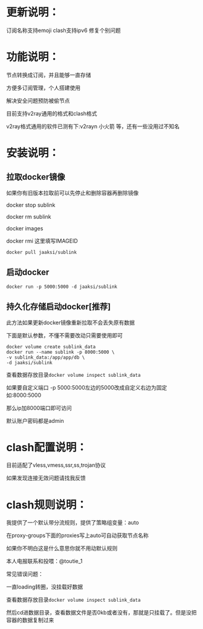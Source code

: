 # 更新说明：
订阅名称支持emoji
clash支持ipv6
修复个别问题
# 功能说明：

节点转换成订阅，并且能够一直存储

方便多订阅管理，个人搭建使用

解决安全问题预防被偷节点

目前支持v2ray通用的格式和clash格式

v2ray格式通用的软件已测有下:v2rayn 小火箭 等，还有一些没用过不知名

# 安装说明：

## 拉取docker镜像

如果你有旧版本拉取前可以先停止和删除容器再删除镜像

docker stop sublink

docker rm sublink

docker images

docker rmi 这里填写IMAGEID

```docker pull jaaksi/sublink```

## 启动docker

```docker run -p 5000:5000 -d jaaksi/sublink```

## 持久化存储启动docker[推荐]

此方法如果更新docker镜像重新拉取不会丢失原有数据

下面是默认参数，不懂不需要改动只需要使用即可

```
docker volume create sublink_data
docker run --name sublink -p 8000:5000 \
-v sublink_data:/app/app/db \
-d jaaksi/sublink
```

查看数据存放目录```docker volume inspect sublink_data```

如果要自定义端口 -p 5000:5000左边的5000改成自定义右边为固定如:8000:5000

那么ip加8000端口即可访问

默认账户密码都是admin

# clash配置说明：

目前适配了vless,vmess,ssr,ss,trojan协议

如果发现连接无效问题请找我反馈

# clash规则说明：

我提供了一个默认带分流规则，提供了策略组变量：auto

在proxy-groups下面的proxies写上auto可自动获取节点名称

如果你不明白这是什么意思你就不用动默认规则

本人电报联系和投喂：@toutie_1

常见错误问题：

一直loading转圈，没挂载好数据

查看数据存放目录```docker volume inspect sublink_data```

然后cd进数据目录，查看数据文件是否0kb或者没有，那就是只挂载了。但是没把容器的数据复制过来


